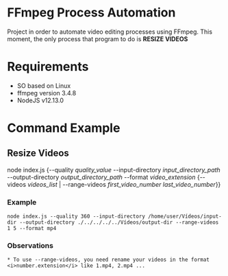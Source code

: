 # FFmpeg Process Automation
Project in order to automate video editing processes using FFmpeg.
This moment, the only process that program to do is **RESIZE VIDEOS**

# Requirements
  * SO based on Linux
  * ffmpeg version 3.4.8
  * NodeJS v12.13.0

# Command Example
## Resize Videos
  node index.js {--quality <i>quality_value</i> --input-directory <i>input_directory_path</i> --output-directory <i>output_directory_path</i> --format <i>video_extension</i> {--videos <i>videos_list</i> | --range-videos <i>first_video_number</i> <i>last_video_number</i>}}
### Example
    node index.js --quality 360 --input-directory /home/user/Vídeos/input-dir --output-directory ./../../../../Vídeos/output-dir --range-videos 1 5 --format mp4
### Observations
    * To use --range-videos, you need rename your videos in the format <i>number.extension</i> like 1.mp4, 2.mp4 ...


